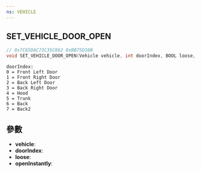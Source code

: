 ```yaml
---
ns: VEHICLE
---
```

## SET_VEHICLE_DOOR_OPEN

```c
// 0x7C65DAC73C35C862 0xBB75D38B
void SET_VEHICLE_DOOR_OPEN(Vehicle vehicle, int doorIndex, BOOL loose, BOOL openInstantly);
```

```
doorIndex:  
0 = Front Left Door  
1 = Front Right Door  
2 = Back Left Door  
3 = Back Right Door  
4 = Hood  
5 = Trunk  
6 = Back  
7 = Back2  
```

## 參數
* **vehicle**: 
* **doorIndex**: 
* **loose**: 
* **openInstantly**: 

